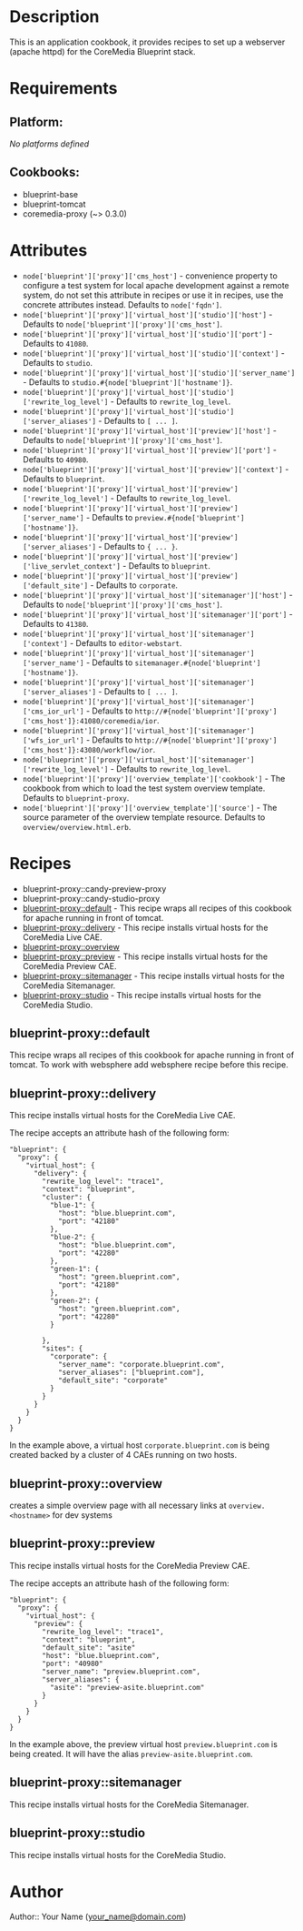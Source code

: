 # Description

This is an application cookbook, it provides recipes to set up a webserver (apache httpd) for the CoreMedia Blueprint stack.
# Requirements

## Platform:

*No platforms defined*

## Cookbooks:

* blueprint-base
* blueprint-tomcat
* coremedia-proxy (~> 0.3.0)

# Attributes

* `node['blueprint']['proxy']['cms_host']` - convenience property to configure a test system for local apache development against a remote system, do not set this attribute in recipes or use it in recipes, use the concrete attributes instead. Defaults to `node['fqdn']`.
* `node['blueprint']['proxy']['virtual_host']['studio']['host']` -  Defaults to `node['blueprint']['proxy']['cms_host']`.
* `node['blueprint']['proxy']['virtual_host']['studio']['port']` -  Defaults to `41080`.
* `node['blueprint']['proxy']['virtual_host']['studio']['context']` -  Defaults to `studio`.
* `node['blueprint']['proxy']['virtual_host']['studio']['server_name']` -  Defaults to `studio.#{node['blueprint']['hostname']}`.
* `node['blueprint']['proxy']['virtual_host']['studio']['rewrite_log_level']` -  Defaults to `rewrite_log_level`.
* `node['blueprint']['proxy']['virtual_host']['studio']['server_aliases']` -  Defaults to `[ ... ]`.
* `node['blueprint']['proxy']['virtual_host']['preview']['host']` -  Defaults to `node['blueprint']['proxy']['cms_host']`.
* `node['blueprint']['proxy']['virtual_host']['preview']['port']` -  Defaults to `40980`.
* `node['blueprint']['proxy']['virtual_host']['preview']['context']` -  Defaults to `blueprint`.
* `node['blueprint']['proxy']['virtual_host']['preview']['rewrite_log_level']` -  Defaults to `rewrite_log_level`.
* `node['blueprint']['proxy']['virtual_host']['preview']['server_name']` -  Defaults to `preview.#{node['blueprint']['hostname']}`.
* `node['blueprint']['proxy']['virtual_host']['preview']['server_aliases']` -  Defaults to `{ ... }`.
* `node['blueprint']['proxy']['virtual_host']['preview']['live_servlet_context']` -  Defaults to `blueprint`.
* `node['blueprint']['proxy']['virtual_host']['preview']['default_site']` -  Defaults to `corporate`.
* `node['blueprint']['proxy']['virtual_host']['sitemanager']['host']` -  Defaults to `node['blueprint']['proxy']['cms_host']`.
* `node['blueprint']['proxy']['virtual_host']['sitemanager']['port']` -  Defaults to `41380`.
* `node['blueprint']['proxy']['virtual_host']['sitemanager']['context']` -  Defaults to `editor-webstart`.
* `node['blueprint']['proxy']['virtual_host']['sitemanager']['server_name']` -  Defaults to `sitemanager.#{node['blueprint']['hostname']}`.
* `node['blueprint']['proxy']['virtual_host']['sitemanager']['server_aliases']` -  Defaults to `[ ... ]`.
* `node['blueprint']['proxy']['virtual_host']['sitemanager']['cms_ior_url']` -  Defaults to `http://#{node['blueprint']['proxy']['cms_host']}:41080/coremedia/ior`.
* `node['blueprint']['proxy']['virtual_host']['sitemanager']['wfs_ior_url']` -  Defaults to `http://#{node['blueprint']['proxy']['cms_host']}:43080/workflow/ior`.
* `node['blueprint']['proxy']['virtual_host']['sitemanager']['rewrite_log_level']` -  Defaults to `rewrite_log_level`.
* `node['blueprint']['proxy']['overview_template']['cookbook']` - The cookbook from which to load the test system overview template. Defaults to `blueprint-proxy`.
* `node['blueprint']['proxy']['overview_template']['source']` - The source parameter of the overview template resource. Defaults to `overview/overview.html.erb`.

# Recipes

* blueprint-proxy::candy-preview-proxy
* blueprint-proxy::candy-studio-proxy
* [blueprint-proxy::default](#blueprint-proxydefault) - This recipe wraps all recipes of this cookbook for apache running in front of tomcat.
* [blueprint-proxy::delivery](#blueprint-proxydelivery) - This recipe installs virtual hosts for the CoreMedia Live CAE.
* [blueprint-proxy::overview](#blueprint-proxyoverview)
* [blueprint-proxy::preview](#blueprint-proxypreview) - This recipe installs virtual hosts for the CoreMedia Preview CAE.
* [blueprint-proxy::sitemanager](#blueprint-proxysitemanager) - This recipe installs virtual hosts for the CoreMedia Sitemanager.
* [blueprint-proxy::studio](#blueprint-proxystudio) - This recipe installs virtual hosts for the CoreMedia Studio.

## blueprint-proxy::default

This recipe wraps all recipes of this cookbook for apache running in front of tomcat. To work with websphere add websphere recipe before this recipe.

## blueprint-proxy::delivery

This recipe installs virtual hosts for the CoreMedia Live CAE.

The recipe accepts an attribute hash of the following form:

```
"blueprint": {
  "proxy": {
    "virtual_host": {
      "delivery": {
        "rewrite_log_level": "trace1",
        "context": "blueprint",
        "cluster": {
          "blue-1": {
            "host": "blue.blueprint.com",
            "port": "42180"
          },
          "blue-2": {
            "host": "blue.blueprint.com",
            "port": "42280"
          },
          "green-1": {
            "host": "green.blueprint.com",
            "port": "42180"
          },
          "green-2": {
            "host": "green.blueprint.com",
            "port": "42280"
          }

        },
        "sites": {
          "corporate": {
            "server_name": "corporate.blueprint.com",
            "server_aliases": ["blueprint.com"],
            "default_site": "corporate"
          }
        }
      }
    }
  }
}
```

In the example above, a virtual host `corporate.blueprint.com` is being created backed by a cluster of 4 CAEs running on
two hosts.


## blueprint-proxy::overview

creates a simple overview page with all necessary links at `overview.<hostname>` for dev systems

## blueprint-proxy::preview

This recipe installs virtual hosts for the CoreMedia Preview CAE.

The recipe accepts an attribute hash of the following form:

```
"blueprint": {
  "proxy": {
    "virtual_host": {
      "preview": {
        "rewrite_log_level": "trace1",
        "context": "blueprint",
        "default_site": "asite"
        "host": "blue.blueprint.com",
        "port": "40980"
        "server_name": "preview.blueprint.com",
        "server_aliases": {
          "asite": "preview-asite.blueprint.com"
        }
      }
    }
  }
}
```

In the example above, the preview virtual host `preview.blueprint.com` is being created. It will have the alias
`preview-asite.blueprint.com`.


## blueprint-proxy::sitemanager

This recipe installs virtual hosts for the CoreMedia Sitemanager.

## blueprint-proxy::studio

This recipe installs virtual hosts for the CoreMedia Studio.

# Author

Author:: Your Name (<your_name@domain.com>)
